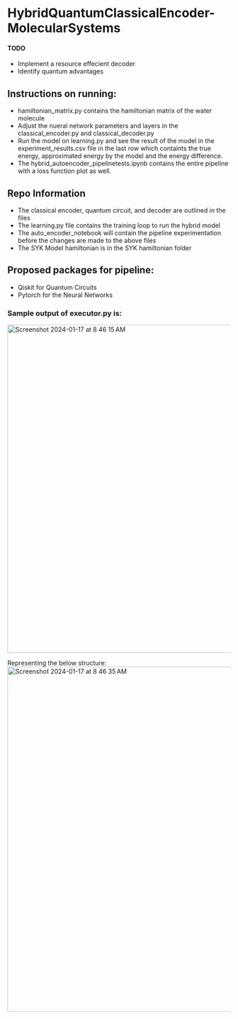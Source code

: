 # HybridQuantumClassicalEncoder-MolecularSystems


#### TODO
- Implement a resource effecient decoder 
- Identify quantum advantages


## Instructions on running:
- hamiltonian_matrix.py contains the hamiltonian matrix of the water molecule
- Adjust the nueral network parameters and layers in the classical_encoder.py and classical_decoder.py 
- Run the model on learning.py and see the result of the model in the experiment_results.csv file in the last row which containts the true energy, approximated energy by the model and the energy difference.
- The hybrid_autoencoder_pipelinetests.ipynb contains the entire pipeline with a loss function plot as well.

## Repo Information
- The classical encoder, quantum circuit, and decoder are outlined in the files
- The learning.py file contains the training loop to run the hybrid model
- The auto_encoder_notebook will contain the pipeline experimentation before the changes are made to the above files
- The SYK Model hamiltonian is in the SYK hamiltonian folder

## Proposed packages for pipeline: 
- Qiskit for Quantum Circuits
- Pytorch for the Neural Networks


### Sample output of executor.py is:



<img width="741" alt="Screenshot 2024-01-17 at 8 46 15 AM" src="https://github.com/soundwaverohit/HybridQuantumClassicalEncoder-MolecularSystems/assets/30132476/186706eb-7f34-405e-85db-5d944144307a">




Representing the below structure: 
<img width="779" alt="Screenshot 2024-01-17 at 8 46 35 AM" src="https://github.com/soundwaverohit/HybridQuantumClassicalEncoder-MolecularSystems/assets/30132476/a526ed1e-4599-4302-9341-9e75786089dc">
